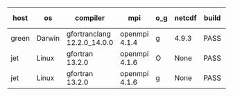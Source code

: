 

| host     | os       | compiler                              | mpi                      | o_g        | netcdf        | build       | u_pass          | u_fail          | s_pass            | s_fail            | e_pass             | e_fail             | nuopc_pass       | nuopc_fail       | artifacts link          |
|----------|----------|---------------------------------------|--------------------------|------------|---------------|-------------|-----------------|-----------------|-------------------|-------------------|--------------------|--------------------|------------------|------------------|-------------------------|
| green | Darwin | gfortranclang 12.2.0_14.0.0 | openmpi 4.1.4  | g | 4.9.3  | PASS | None | None | None | None | None | None | None | None | <a href="https://github.com/esmf-org/esmf-test-artifacts/tree/31a83125c9c788cca78efb7458e726ec33dfece4/develop/gfortranclang/12.2.0_14.0.0/g/openmpi/4.1.4" target="_blank">31a8312</a> | 
| jet | Linux | gfortran 13.2.0 | openmpi 4.1.6  | O | None  | PASS | None | None | None | None | None | None | None | None | <a href="https://github.com/esmf-org/esmf-test-artifacts/tree/628688aa7d830f791588828918368d100d0aaf35/develop/gfortran/13.2.0/O/openmpi/4.1.6" target="_blank">628688a</a> | 
| jet | Linux | gfortran 13.2.0 | openmpi 4.1.6  | g | None  | PASS | None | None | None | None | None | None | None | None | <a href="https://github.com/esmf-org/esmf-test-artifacts/tree/66a0e56ac923974d5e475ee73051961bccf6ffb7/develop/gfortran/13.2.0/g/openmpi/4.1.6" target="_blank">66a0e56</a> | 
